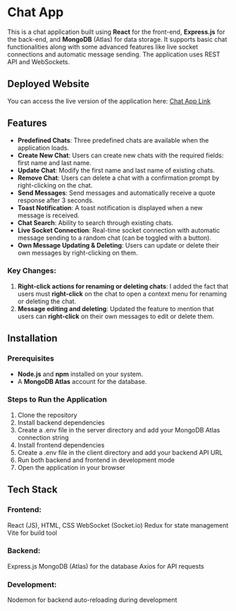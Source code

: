 # Chat App

This is a chat application built using **React** for the front-end, **Express.js** for the back-end, and **MongoDB** (Atlas) for data storage. It supports basic chat functionalities along with some advanced features like live socket connections and automatic message sending. The application uses REST API and WebSockets.

## Deployed Website

You can access the live version of the application here: [Chat App Link](<insert-your-deployed-link-here>)

## Features

- **Predefined Chats**: Three predefined chats are available when the application loads.
- **Create New Chat**: Users can create new chats with the required fields: first name and last name.
- **Update Chat**: Modify the first name and last name of existing chats.
- **Remove Chat**: Users can delete a chat with a confirmation prompt by right-clicking on the chat.
- **Send Messages**: Send messages and automatically receive a quote response after 3 seconds.
- **Toast Notification**: A toast notification is displayed when a new message is received.
- **Chat Search**: Ability to search through existing chats.
- **Live Socket Connection**: Real-time socket connection with automatic message sending to a random chat (can be toggled with a button).
- **Own Message Updating & Deleting**: Users can update or delete their own messages by right-clicking on them.

### Key Changes:
1. **Right-click actions for renaming or deleting chats**: I added the fact that users must **right-click** on the chat to open a context menu for renaming or deleting the chat.
2. **Message editing and deleting**: Updated the feature to mention that users can **right-click** on their own messages to edit or delete them.

## Installation
### Prerequisites
- **Node.js** and **npm** installed on your system.
- A **MongoDB Atlas** account for the database.

### Steps to Run the Application
1. Clone the repository
2. Install backend dependencies
3. Create a .env file in the server directory and add your MongoDB Atlas connection string
4. Install frontend dependencies
5. Create a .env file in the client directory and add your backend API URL
6. Run both backend and frontend in development mode
7. Open the application in your browser



## Tech Stack
### Frontend:
React (JS), HTML, CSS
WebSocket (Socket.io)
Redux for state management
Vite for build tool

### Backend:
Express.js
MongoDB (Atlas) for the database
Axios for API requests

### Development:
Nodemon for backend auto-reloading during development